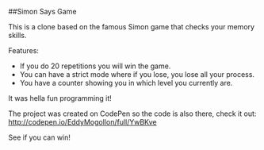 ##Simon Says Game

This is a clone based on the famous Simon game that checks your memory skills.

Features:
- If you do 20 repetitions you will win the game.
- You can have a strict mode where if you lose, you lose all your process.
- You have a counter showing you in which level you currently are.

It was hella fun programming it!

The project was created on CodePen so the code is also there, check it out:
http://codepen.io/EddyMogollon/full/YwBKve

See if you can win!